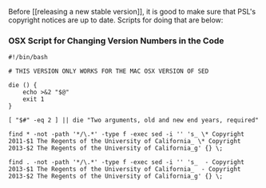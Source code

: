 Before [[releasing a new stable version]], it is good to make sure that PSL's copyright notices are up to date. Scripts for doing that are below:

### OSX Script for Changing Version Numbers in the Code

```
#!/bin/bash

# THIS VERSION ONLY WORKS FOR THE MAC OSX VERSION OF SED

die () {
    echo >&2 "$@"
    exit 1
}

[ "$#" -eq 2 ] || die "Two arguments, old and new end years, required"

find * -not -path '*/\.*' -type f -exec sed -i '' 's_ \* Copyright 2011-$1 The Regents of the University of California_ \* Copyright 2013-$2 The Regents of the University of California_g' {} \;
 
find . -not -path '*/\.*' -type f -exec sed -i '' 's_  - Copyright 2013-$1 The Regents of the University of California_  - Copyright 2013-$2 The Regents of the University of California_g' {} \;
```